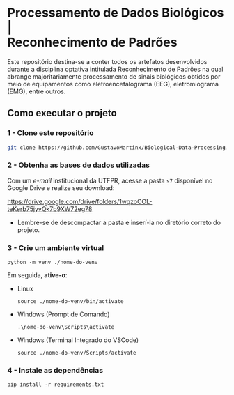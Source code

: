# Processamento de Dados Biológicos |<br> Reconhecimento de Padrões

Este repositório destina-se a conter todos os artefatos desenvolvidos durante a disciplina optativa intitulada Reconhecimento de Padrões na qual abrange majoritariamente processamento de sinais biológicos obtidos por meio de equipamentos como eletroencefalograma (EEG), eletromiograma (EMG), entre outros.


## Como executar o projeto

### 1 - Clone este repositório

```bash
git clone https://github.com/GustavoMartinx/Biological-Data-Processing.git
```

### 2 - Obtenha as bases de dados utilizadas
Com um _e-mail_ institucional da UTFPR, acesse a pasta `s7` disponível no Google Drive e realize seu download:

https://drive.google.com/drive/folders/1wqzoCOL-teKerb75jyvQk7b9XW72eg78

- Lembre-se de descompactar a pasta e inserí-la no diretório correto do projeto.

### 3 - Crie um ambiente virtual

    python -m venv ./nome-do-venv
    
Em seguida, **ative-o**:

- Linux

    ```
    source ./nome-do-venv/bin/activate
    ```

- Windows (Prompt de Comando)

    ```
    .\nome-do-venv\Scripts\activate
    ```

- Windows (Terminal Integrado do VSCode)

    ```
    source ./nome-do-venv/Scripts/activate
    ```

### 4 - Instale as dependências

    pip install -r requirements.txt